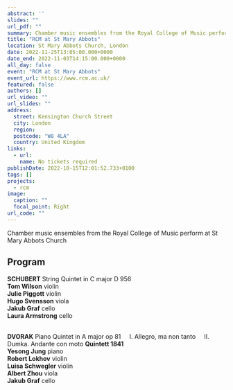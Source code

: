 ```yaml
---
abstract: ''
slides: ""
url_pdf: ""
summary: Chamber music ensembles from the Royal College of Music perform at St Mary Abbots Church
title: "RCM at St Mary Abbots"
location: St Mary Abbots Church, London
date: 2022-11-25T13:05:00.000+0000
date_end: 2022-11-03T14:15:00.000+0000
all_day: false
event: "RCM at St Mary Abbots"
event_url: https://www.rcm.ac.uk/
featured: false
authors: []
url_video: ""
url_slides: ""
address:
  street: Kensington Church Street
  city: London
  region: 
  postcode: "W8 4LA"
  country: United Kingdom
links:
  - url: 
    name: No tickets required
publishDate: 2022-10-15T12:01:52.733+0100
tags: []
projects:
  - rcm
image:
  caption: ""
  focal_point: Right
url_code: ""
---
```

Chamber music ensembles from the Royal College of Music perform at St Mary Abbots Church

## Program
**SCHUBERT** String Quintet in C major D 956 <br>
**Tom Wilson** violin <br>
**Julie Piggott** violin <br>
**Hugo Svensson** viola <br>
**Jakub Graf** cello <br>
**Laura Armstrong** cello <br><br>

**DVORAK** Piano Quintet in A major op 81
&nbsp;&nbsp;&nbsp;&nbsp;I. Allegro, ma non tanto
&nbsp;&nbsp;&nbsp;&nbsp;II. Dumka. Andante con moto
**Quintett 1841** <br>
**Yesong Jung** piano <br>
**Robert Lokhov** violin <br>
**Luisa Schwegler** violin <br>
**Albert Zhou** viola <br>
**Jakub Graf** cello



